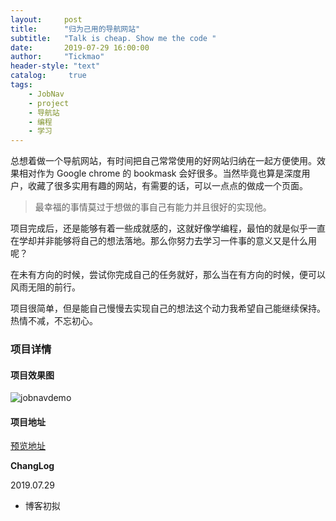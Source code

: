 ```yaml
---
layout:     post
title:      "归为己用的导航网站"
subtitle:   "Talk is cheap. Show me the code "
date:       2019-07-29 16:00:00
author:     "Tickmao"
header-style: "text"
catalog:     true
tags:
    - JobNav
    - project
    - 导航站
    - 编程
    - 学习
---
```


总想着做一个导航网站，有时间把自己常常使用的好网站归纳在一起方便使用。效果相对作为 Google chrome 的 bookmask 会好很多。当然毕竟也算是深度用户，收藏了很多实用有趣的网站，有需要的话，可以一点点的做成一个页面。

> 最幸福的事情莫过于想做的事自己有能力并且很好的实现他。

项目完成后，还是能够有着一些成就感的，这就好像学编程，最怕的就是似乎一直在学却并非能够将自己的想法落地。那么你努力去学习一件事的意义又是什么用呢？

在未有方向的时候，尝试你完成自己的任务就好，那么当在有方向的时候，便可以风雨无阻的前行。

项目很简单，但是能自己慢慢去实现自己的想法这个动力我希望自己能继续保持。热情不减，不忘初心。

### 项目详情

#### 项目效果图

![jobnavdemo](http://ww2.sinaimg.cn/large/006tNc79ly1g5gqiiarmfj30z40ihq43.jpg)

#### 项目地址

[预览地址](https://www.tickmao.com/jobnav/)

**ChangLog**

2019.07.29

- 博客初拟